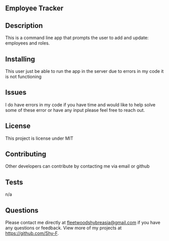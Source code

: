 ## Employee Tracker

## Description
This is a command line app that prompts the user to add and update: employees and roles.

## Installing
This user just be able to run the app in the server due to errors in my code it is not functioning 

## Issues
I do have errors in my code if you have time and would like to help solve some of these error or have any input please feel free to reach out.

## License
  This project is license under MIT

  ## Contributing
  Other developers can contribute by contacting me via email or github

  ## Tests
  n/a

  ## Questions
  Please contact me directly at fleetwoodshybreasia@gmail.com if you have any questions or feedback. View more of my projects at https://github.com/Shy-F.